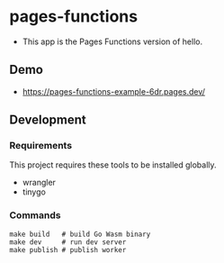# pages-functions

* This app is the Pages Functions version of hello.

## Demo

* https://pages-functions-example-6dr.pages.dev/

## Development

### Requirements

This project requires these tools to be installed globally.

* wrangler
* tinygo

### Commands

```
make build   # build Go Wasm binary
make dev     # run dev server
make publish # publish worker
```
